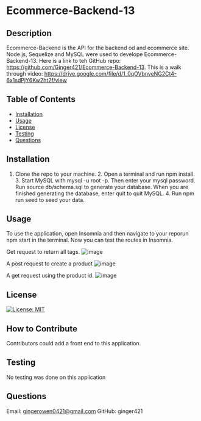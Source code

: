 # Ecommerce-Backend-13

## Description
Ecommerce-Backend is the API for the backend od and ecommerce site. Node.js, Sequelize and MySQL were used to develope Ecommerce-Backend-13. Here is a link to teh GitHub repo: https://github.com/Ginger421/Ecommerce-Backend-13. This is a walk through video: https://drive.google.com/file/d/1_0qOVbnveNG2Ct4-6x1sdPjY6Kw2ht2f/view

## Table of Contents
* [Installation](#installation)
* [Usage](#usage)
* [License](#)
* [Testing](#testing)
* [Questions](#questions)

## Installation 
1. Clone the repo to your machine. 2. Open a terminal and run npm install. 3. Start MySQL with mysql -u root -p. Then enter your mysql password. Run source db/schema.sql to generate your database. When you are finished generating the database, enter quit to quit MySQL. 4. Run npm run seed to seed your data.

## Usage
To use the application, open Insomnia and then navigate to your reporun npm start in the terminal. Now you can test the routes in Insomnia.

Get request to return all tags.
![image](https://user-images.githubusercontent.com/101539821/192672787-7d1429d5-d52e-4aed-b821-4859f3e3464c.png)

A post request to create a product
![image](https://user-images.githubusercontent.com/101539821/192673152-899b5c91-9eb3-4aac-bde0-bc9414868275.png)

A get request using the product id.
![image](https://user-images.githubusercontent.com/101539821/192673599-ba7d9722-b96d-47cf-927c-0a997be32d01.png)


## License

[![License: MIT](https://img.shields.io/badge/License-MIT-yellow.svg)](https://opensource.org/licenses/MIT)

## How to Contribute 
Contributors could add a front end to this application.

## Testing 
No testing was done on this application

## Questions
Email: gingerowen0421@gmail.com
GitHub: ginger421
